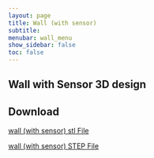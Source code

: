 ```yaml
---
layout: page
title: Wall (with sensor)
subtitle: 
menubar: wall_menu
show_sidebar: false
toc: false
---
```


## Wall with Sensor 3D design 
<html>
<script src="https://embed.github.com/view/3d/yusolpark/M3/master/parts/files/wall(100mm,sensor).stl"></script>
</html>

## Download
[wall (with sensor) stl File](/M3/parts/files/wall(100mm,sensor).stl)

[wall (with sensor) STEP File](/M3/parts/files/wall(100mm,sensor).stl)


